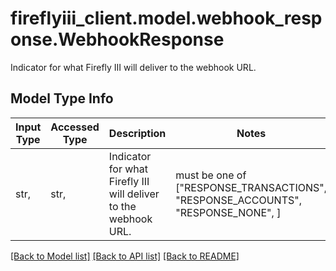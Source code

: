 # fireflyiii_client.model.webhook_response.WebhookResponse

Indicator for what Firefly III will deliver to the webhook URL.

## Model Type Info
Input Type | Accessed Type | Description | Notes
------------ | ------------- | ------------- | -------------
str,  | str,  | Indicator for what Firefly III will deliver to the webhook URL. | must be one of ["RESPONSE_TRANSACTIONS", "RESPONSE_ACCOUNTS", "RESPONSE_NONE", ] 

[[Back to Model list]](../../README.md#documentation-for-models) [[Back to API list]](../../README.md#documentation-for-api-endpoints) [[Back to README]](../../README.md)

